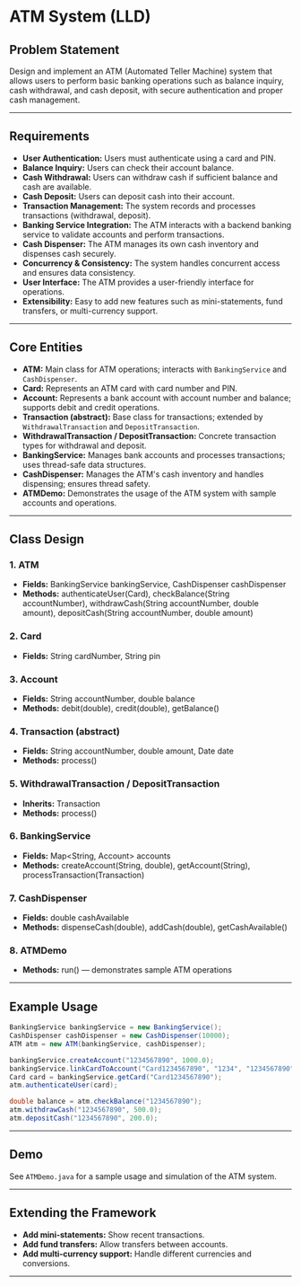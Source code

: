 # ATM System (LLD)

## Problem Statement

Design and implement an ATM (Automated Teller Machine) system that allows users to perform basic banking operations such as balance inquiry, cash withdrawal, and cash deposit, with secure authentication and proper cash management.

---

## Requirements

- **User Authentication:** Users must authenticate using a card and PIN.
- **Balance Inquiry:** Users can check their account balance.
- **Cash Withdrawal:** Users can withdraw cash if sufficient balance and cash are available.
- **Cash Deposit:** Users can deposit cash into their account.
- **Transaction Management:** The system records and processes transactions (withdrawal, deposit).
- **Banking Service Integration:** The ATM interacts with a backend banking service to validate accounts and perform transactions.
- **Cash Dispenser:** The ATM manages its own cash inventory and dispenses cash securely.
- **Concurrency & Consistency:** The system handles concurrent access and ensures data consistency.
- **User Interface:** The ATM provides a user-friendly interface for operations.
- **Extensibility:** Easy to add new features such as mini-statements, fund transfers, or multi-currency support.

---

## Core Entities

- **ATM:** Main class for ATM operations; interacts with `BankingService` and `CashDispenser`.
- **Card:** Represents an ATM card with card number and PIN.
- **Account:** Represents a bank account with account number and balance; supports debit and credit operations.
- **Transaction (abstract):** Base class for transactions; extended by `WithdrawalTransaction` and `DepositTransaction`.
- **WithdrawalTransaction / DepositTransaction:** Concrete transaction types for withdrawal and deposit.
- **BankingService:** Manages bank accounts and processes transactions; uses thread-safe data structures.
- **CashDispenser:** Manages the ATM's cash inventory and handles dispensing; ensures thread safety.
- **ATMDemo:** Demonstrates the usage of the ATM system with sample accounts and operations.

---

## Class Design

### 1. ATM
- **Fields:** BankingService bankingService, CashDispenser cashDispenser
- **Methods:** authenticateUser(Card), checkBalance(String accountNumber), withdrawCash(String accountNumber, double amount), depositCash(String accountNumber, double amount)

### 2. Card
- **Fields:** String cardNumber, String pin

### 3. Account
- **Fields:** String accountNumber, double balance
- **Methods:** debit(double), credit(double), getBalance()

### 4. Transaction (abstract)
- **Fields:** String accountNumber, double amount, Date date
- **Methods:** process()

### 5. WithdrawalTransaction / DepositTransaction
- **Inherits:** Transaction
- **Methods:** process()

### 6. BankingService
- **Fields:** Map<String, Account> accounts
- **Methods:** createAccount(String, double), getAccount(String), processTransaction(Transaction)

### 7. CashDispenser
- **Fields:** double cashAvailable
- **Methods:** dispenseCash(double), addCash(double), getCashAvailable()

### 8. ATMDemo
- **Methods:** run() — demonstrates sample ATM operations

---

## Example Usage

```java
BankingService bankingService = new BankingService();
CashDispenser cashDispenser = new CashDispenser(10000);
ATM atm = new ATM(bankingService, cashDispenser);

bankingService.createAccount("1234567890", 1000.0);
bankingService.linkCardToAccount("Card1234567890", "1234", "1234567890");
Card card = bankingService.getCard("Card1234567890");
atm.authenticateUser(card);

double balance = atm.checkBalance("1234567890");
atm.withdrawCash("1234567890", 500.0);
atm.depositCash("1234567890", 200.0);
```

---

## Demo

See `ATMDemo.java` for a sample usage and simulation of the ATM system.

---

## Extending the Framework

- **Add mini-statements:** Show recent transactions.
- **Add fund transfers:** Allow transfers between accounts.
- **Add multi-currency support:** Handle different currencies and conversions.

---